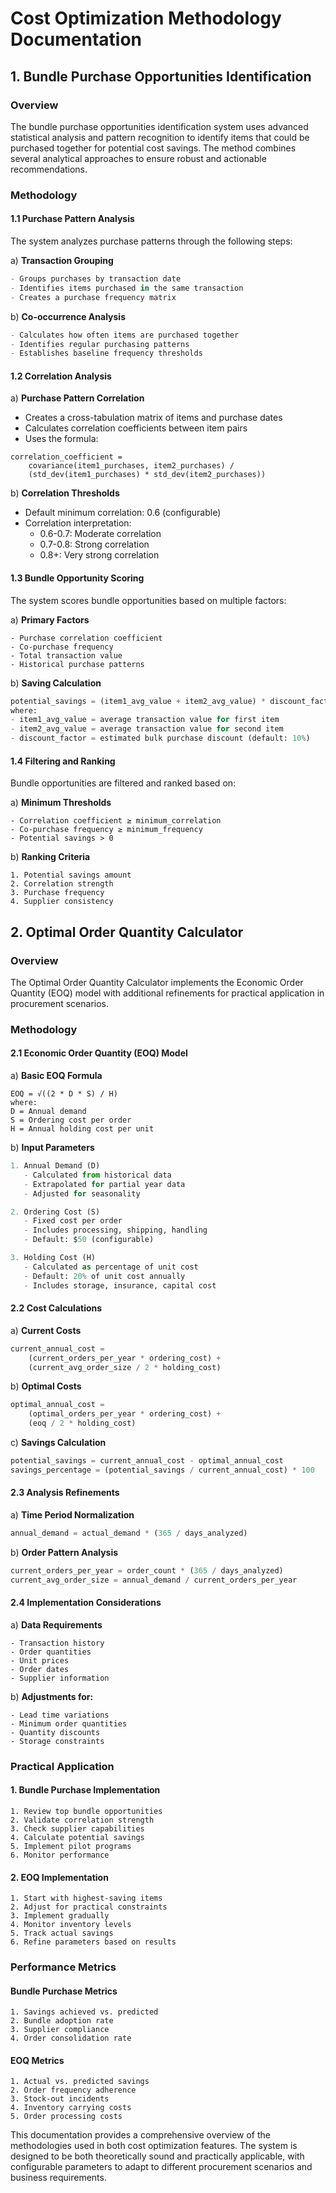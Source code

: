 # Cost Optimization Methodology Documentation

## 1. Bundle Purchase Opportunities Identification

### Overview
The bundle purchase opportunities identification system uses advanced statistical analysis and pattern recognition to identify items that could be purchased together for potential cost savings. The method combines several analytical approaches to ensure robust and actionable recommendations.

### Methodology

#### 1.1 Purchase Pattern Analysis
The system analyzes purchase patterns through the following steps:

a) **Transaction Grouping**
```python
- Groups purchases by transaction date
- Identifies items purchased in the same transaction
- Creates a purchase frequency matrix
```

b) **Co-occurrence Analysis**
```python
- Calculates how often items are purchased together
- Identifies regular purchasing patterns
- Establishes baseline frequency thresholds
```

#### 1.2 Correlation Analysis

a) **Purchase Pattern Correlation**
- Creates a cross-tabulation matrix of items and purchase dates
- Calculates correlation coefficients between item pairs
- Uses the formula:
```
correlation_coefficient = 
    covariance(item1_purchases, item2_purchases) / 
    (std_dev(item1_purchases) * std_dev(item2_purchases))
```

b) **Correlation Thresholds**
- Default minimum correlation: 0.6 (configurable)
- Correlation interpretation:
  * 0.6-0.7: Moderate correlation
  * 0.7-0.8: Strong correlation
  * 0.8+: Very strong correlation

#### 1.3 Bundle Opportunity Scoring

The system scores bundle opportunities based on multiple factors:

a) **Primary Factors**
```
- Purchase correlation coefficient
- Co-purchase frequency
- Total transaction value
- Historical purchase patterns
```

b) **Saving Calculation**
```python
potential_savings = (item1_avg_value + item2_avg_value) * discount_factor
where:
- item1_avg_value = average transaction value for first item
- item2_avg_value = average transaction value for second item
- discount_factor = estimated bulk purchase discount (default: 10%)
```

#### 1.4 Filtering and Ranking

Bundle opportunities are filtered and ranked based on:

a) **Minimum Thresholds**
```
- Correlation coefficient ≥ minimum_correlation
- Co-purchase frequency ≥ minimum_frequency
- Potential savings > 0
```

b) **Ranking Criteria**
```
1. Potential savings amount
2. Correlation strength
3. Purchase frequency
4. Supplier consistency
```

## 2. Optimal Order Quantity Calculator

### Overview
The Optimal Order Quantity Calculator implements the Economic Order Quantity (EOQ) model with additional refinements for practical application in procurement scenarios.

### Methodology

#### 2.1 Economic Order Quantity (EOQ) Model

a) **Basic EOQ Formula**
```
EOQ = √((2 * D * S) / H)
where:
D = Annual demand
S = Ordering cost per order
H = Annual holding cost per unit
```

b) **Input Parameters**
```python
1. Annual Demand (D)
   - Calculated from historical data
   - Extrapolated for partial year data
   - Adjusted for seasonality

2. Ordering Cost (S)
   - Fixed cost per order
   - Includes processing, shipping, handling
   - Default: $50 (configurable)

3. Holding Cost (H)
   - Calculated as percentage of unit cost
   - Default: 20% of unit cost annually
   - Includes storage, insurance, capital cost
```

#### 2.2 Cost Calculations

a) **Current Costs**
```python
current_annual_cost = 
    (current_orders_per_year * ordering_cost) +
    (current_avg_order_size / 2 * holding_cost)
```

b) **Optimal Costs**
```python
optimal_annual_cost = 
    (optimal_orders_per_year * ordering_cost) +
    (eoq / 2 * holding_cost)
```

c) **Savings Calculation**
```python
potential_savings = current_annual_cost - optimal_annual_cost
savings_percentage = (potential_savings / current_annual_cost) * 100
```

#### 2.3 Analysis Refinements

a) **Time Period Normalization**
```python
annual_demand = actual_demand * (365 / days_analyzed)
```

b) **Order Pattern Analysis**
```python
current_orders_per_year = order_count * (365 / days_analyzed)
current_avg_order_size = annual_demand / current_orders_per_year
```

#### 2.4 Implementation Considerations

a) **Data Requirements**
```
- Transaction history
- Order quantities
- Unit prices
- Order dates
- Supplier information
```

b) **Adjustments for:**
```
- Lead time variations
- Minimum order quantities
- Quantity discounts
- Storage constraints
```

### Practical Application

#### 1. Bundle Purchase Implementation
```
1. Review top bundle opportunities
2. Validate correlation strength
3. Check supplier capabilities
4. Calculate potential savings
5. Implement pilot programs
6. Monitor performance
```

#### 2. EOQ Implementation
```
1. Start with highest-saving items
2. Adjust for practical constraints
3. Implement gradually
4. Monitor inventory levels
5. Track actual savings
6. Refine parameters based on results
```

### Performance Metrics

#### Bundle Purchase Metrics
```
1. Savings achieved vs. predicted
2. Bundle adoption rate
3. Supplier compliance
4. Order consolidation rate
```

#### EOQ Metrics
```
1. Actual vs. predicted savings
2. Order frequency adherence
3. Stock-out incidents
4. Inventory carrying costs
5. Order processing costs
```

This documentation provides a comprehensive overview of the methodologies used in both cost optimization features. The system is designed to be both theoretically sound and practically applicable, with configurable parameters to adapt to different procurement scenarios and business requirements.